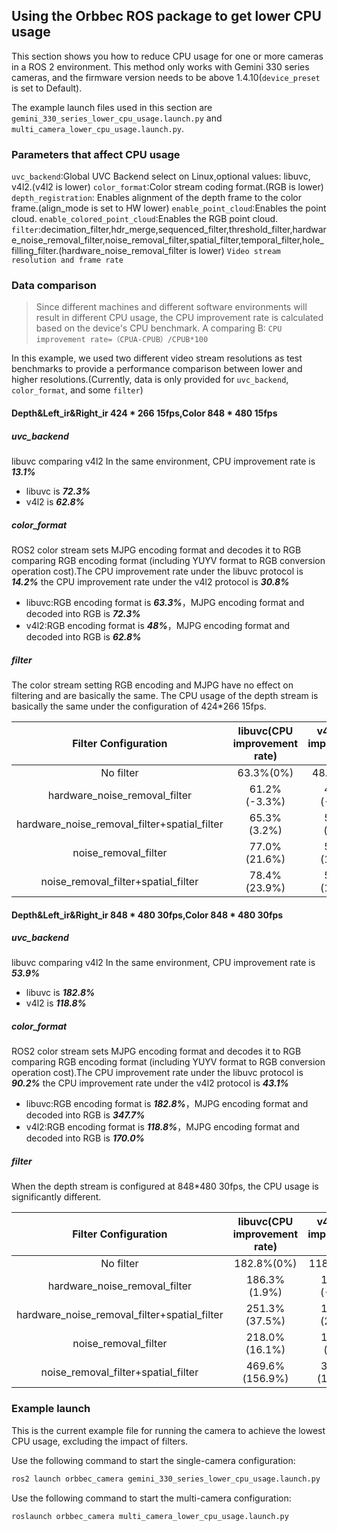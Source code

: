 ## Using the Orbbec ROS package to get lower CPU usage

This section shows you how to reduce CPU usage for one or more cameras in a ROS 2 environment. This method only works with Gemini 330 series cameras, and the firmware version needs to be above 1.4.10(`device_preset `is set to Default).

The example launch files used in this section are `gemini_330_series_lower_cpu_usage.launch.py` and `multi_camera_lower_cpu_usage.launch.py`.

### Parameters that affect CPU usage

`uvc_backend`:Global UVC Backend select on Linux,optional values: libuvc, v4l2.(v4l2 is lower)
`color_format`:Color stream coding format.(RGB is lower)
`depth_registration`: Enables alignment of the depth frame to the color frame.(align_mode is set to HW lower)
`enable_point_cloud`:Enables the point cloud.
`enable_colored_point_cloud`:Enables the RGB point cloud.
`filter`:decimation_filter,hdr_merge,sequenced_filter,threshold_filter,hardware_noise_removal_filter,noise_removal_filter,spatial_filter,temporal_filter,hole_filling_filter.(hardware_noise_removal_filter is lower)
`Video stream resolution and frame rate`

### Data comparison

> Since different machines and different software environments will result in different CPU usage, the CPU improvement rate is calculated based on the device's CPU benchmark.
> A comparing B:
> `CPU improvement rate=（CPUA-CPUB）/CPUB*100`

In this example, we used two different video stream resolutions as test benchmarks to provide a performance comparison between lower and higher resolutions.(Currently, data is only provided for `uvc_backend`, `color_format`, and some `filter`)

#### Depth&Left_ir&Right_ir 424 * 266 15fps,Color 848 * 480 15fps

##### uvc_backend

libuvc comparing v4l2 In the same environment, CPU improvement rate is ***13.1%***

* libuvc is ***72.3%***
* v4l2 is ***62.8%***

##### color_format

ROS2 color stream sets MJPG encoding format and decodes it to RGB comparing RGB encoding format (including YUYV format to RGB conversion operation cost).The CPU improvement rate under the libuvc protocol is ***14.2%*** the CPU improvement rate under the v4l2 protocol is ***30.8%***

* libuvc:RGB encoding format is ***63.3%***，MJPG encoding format and decoded into RGB is ***72.3%***
* v4l2:RGB encoding format is ***48%***，MJPG encoding format and decoded into RGB is ***62.8%***

##### filter

The color stream setting RGB encoding and MJPG have no effect on filtering and are basically the same. The CPU usage of the depth stream is basically the same under the configuration of 424*266 15fps.

|             Filter Configuration             | libuvc(CPU improvement rate) | v4l2(CPU improvement rate) |
| :------------------------------------------: | :--------------------------: | :------------------------: |
|                  No filter                  |          63.3%(0%)          |         48.0%(0%)         |
|        hardware_noise_removal_filter        |         61.2%(-3.3%)         |        47.9%(-0.2%)        |
| hardware_noise_removal_filter+spatial_filter |         65.3%(3.2%)         |        51.2%(6.7%)        |
|             noise_removal_filter             |         77.0%(21.6%)         |        53.3%(11.0%)        |
|     noise_removal_filter+spatial_filter     |         78.4%(23.9%)         |        54.8%(14.2%)        |

#### Depth&Left_ir&Right_ir 848 * 480 30fps,Color 848 * 480 30fps

##### uvc_backend

libuvc comparing v4l2 In the same environment, CPU improvement rate is ***53.9%***

* libuvc is ***182.8%***
* v4l2 is ***118.8%***

##### color_format

ROS2 color stream sets MJPG encoding format and decodes it to RGB comparing RGB encoding format (including YUYV format to RGB conversion operation cost).The CPU improvement rate under the libuvc protocol is ***90.2%*** the CPU improvement rate under the v4l2 protocol is ***43.1%***

* libuvc:RGB encoding format is ***182.8%***，MJPG encoding format and decoded into RGB is ***347.7%***
* v4l2:RGB encoding format is ***118.8%***，MJPG encoding format and decoded into RGB is ***170.0%***

##### filter

When the depth stream is configured at 848*480 30fps, the CPU usage is significantly different.

|             Filter Configuration             | libuvc(CPU improvement rate) | v4l2(CPU improvement rate) |
| :------------------------------------------: | :--------------------------: | :------------------------: |
|                  No filter                  |          182.8%(0%)          |         118.8%(0%)         |
|        hardware_noise_removal_filter        |         186.3%(1.9%)         |       115.4%(-2.9%)       |
| hardware_noise_removal_filter+spatial_filter |        251.3%(37.5%)        |       152.5%(28.4%)       |
|             noise_removal_filter             |        218.0%(16.1%)        |        128.5%(8.2%)        |
|     noise_removal_filter+spatial_filter     |        469.6%(156.9%)        |       336.7%(183.4%)       |

### Example launch

This is the current example file for running the camera to achieve the lowest CPU usage, excluding the impact of filters.

Use the following command to start the single-camera configuration:

```bash
ros2 launch orbbec_camera gemini_330_series_lower_cpu_usage.launch.py
```

Use the following command to start the multi-camera configuration:

```bash
roslaunch orbbec_camera multi_camera_lower_cpu_usage.launch.py
```
